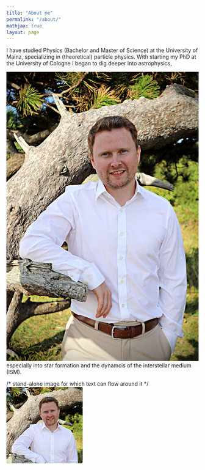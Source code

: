 ```yaml
---
title: "About me"
permalink: "/about/"
mathjax: true
layout: page
---
```


I have studied Physics (Bachelor and Master of Science) at the University of Mainz, specializing in (theoretical) particle physics.
With starting my PhD at the University of Cologne I began to dig deeper into astrophysics, 

<img
  src="/IMG_1779.jpg"
  alt="Me"
  class="float-me"
/>
especially into star formation and the dynamcis of the interstellar medium (ISM).



/* stand-alone image for which text can flow around it
<img
  src="/IMG_1779.jpg"
  alt="Me"
  style="
    float: left;
    margin: 0 1em 1em 0;       /* top 0, right 1em, bottom 1em, left 0 */
    width: 200px;
    height: 200px;
    object-fit: cover;
    object-position: 50% 20%;
    border-radius: 4px;
  "
/>
*/
